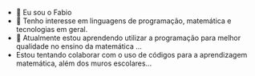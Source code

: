 - 👋 Eu sou o Fabio
- 👀 Tenho interesse em linguagens de programação, matemática e tecnologias em geral.
- 🌱 Atualmente estou aprendendo utilizar a programação para melhor qualidade no ensino da matemática ...
-    Estou tentando colaborar com o uso de códigos para a aprendizagem matemática, além dos muros escolares...


<!---
FabioMatech/FabioMatech is a ✨ special ✨ repository because its `README.md` (this file) appears on your GitHub profile.
You can click the Preview link to take a look at your changes.
--->
